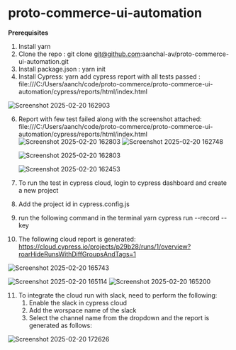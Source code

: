 # proto-commerce-ui-automation
**Prerequisites**
1. Install yarn
2. Clone the repo : git clone git@github.com:aanchal-av/proto-commerce-ui-automation.git
3. Install package.json : yarn init
4. Install Cypress: yarn add cypress
report with all tests passed : file:///C:/Users/aanch/code/proto-commerce/proto-commerce-ui-automation/cypress/reports/html/index.html

![Screenshot 2025-02-20 162903](https://github.com/user-attachments/assets/af8c6362-6d04-45ce-a854-893aba9967d5)

6. Report with few test failed along with the screenshot attached: file:///C:/Users/aanch/code/proto-commerce/proto-commerce-ui-automation/cypress/reports/html/index.html
![Screenshot 2025-02-20 162803](https://github.com/user-attachments/assets/452b9cad-2478-43ad-906e-e798f62084b3)
![Screenshot 2025-02-20 162748](https://github.com/user-attachments/assets/389c1602-7679-4659-b357-769cd3b5b30e)

  
   ![Screenshot 2025-02-20 162803](https://github.com/user-attachments/assets/489b8e26-b6a6-4835-8b7b-dc382dacce86)

   ![Screenshot 2025-02-20 162453](https://github.com/user-attachments/assets/c35e8976-8cd1-49c0-ae70-450cd029e7dc)

7. To run the test in cypress cloud, login to cypress dashboard and create a new project
8. Add the project id in cypress.config.js
9.  run the following command in the terminal yarn cypress run --record --key <record key>
10. The following cloud report is generated: https://cloud.cypress.io/projects/p29b28/runs/1/overview?roarHideRunsWithDiffGroupsAndTags=1  
   
![Screenshot 2025-02-20 165743](https://github.com/user-attachments/assets/11a99d6c-b9c0-4317-ba74-fc1f8d993de4)

![Screenshot 2025-02-20 165114](https://github.com/user-attachments/assets/1a5a0381-d15b-4c58-a5a5-831445364de8)
![Screenshot 2025-02-20 165200](https://github.com/user-attachments/assets/338bf5c8-1ee8-4b21-93a3-66551c61cfc1)

11. To integrate the cloud run with slack, need to perform the following:
     1. Enable the slack in cypress cloud
     2. Add the worspace name of the slack
     3. Select the channel name from the dropdown
    and the report is generated as follows:

![Screenshot 2025-02-20 172626](https://github.com/user-attachments/assets/91df9704-08aa-4bcc-b895-f9b74fb0419e)
